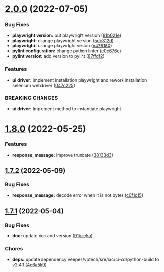 # [2.0.0](https://git.vptech.eu/veepee/vptech/qa/quality-toolkit/compare/1.8.0...2.0.0) (2022-07-05)


### Bug Fixes

* **playwright version:** put playwright version ([81b021e](https://git.vptech.eu/veepee/vptech/qa/quality-toolkit/commit/81b021e50d4645ef33ed72fd8ee184edf34660bb))
* **playwright:** change playwright version ([5dc312d](https://git.vptech.eu/veepee/vptech/qa/quality-toolkit/commit/5dc312d0423234c02249c9456d25196914e0102f))
* **playwright:** change playwright vesion ([e478180](https://git.vptech.eu/veepee/vptech/qa/quality-toolkit/commit/e4781804adbd6c67733aac8a2c62f2458b902760))
* **pylint configuration:** change python linter ([e0c676e](https://git.vptech.eu/veepee/vptech/qa/quality-toolkit/commit/e0c676e0dfb3b791bad4ab633fb45b84dd20b648))
* **pylint version:** add version to pylint ([87ffdf2](https://git.vptech.eu/veepee/vptech/qa/quality-toolkit/commit/87ffdf2db36e1bc4e3d3a6df6794508f84b0a3e2))


### Features

* **ui driver:** implement installation playwright and rework installation selenium webdriver ([047c225](https://git.vptech.eu/veepee/vptech/qa/quality-toolkit/commit/047c225676069404c00c2cdc40efddf7cd63cdd3))


### BREAKING CHANGES

* **ui driver:** Implement method to instantiate playwright

# [1.8.0](https://git.vptech.eu/veepee/vptech/qa/quality-toolkit/compare/1.7.2...1.8.0) (2022-05-25)


### Features

* **response_message:** improve truncate ([38133d3](https://git.vptech.eu/veepee/vptech/qa/quality-toolkit/commit/38133d3d7d92e1854d6fed14e002a76df4134a61))

## [1.7.2](https://git.vptech.eu/veepee/vptech/qa/quality-toolkit/compare/1.7.1...1.7.2) (2022-05-09)


### Bug Fixes

* **response_message:** decode error when it is not bytes ([c0f1c15](https://git.vptech.eu/veepee/vptech/qa/quality-toolkit/commit/c0f1c15530528d9aee1a8a598bb760ca3e21944c))

## [1.7.1](https://git.vptech.eu/veepee/vptech/qa/quality-toolkit/compare/1.7.0...1.7.1) (2022-05-04)


### Bug Fixes

* **doc:** update doc and version ([91bce5a](https://git.vptech.eu/veepee/vptech/qa/quality-toolkit/commit/91bce5a2dd1f7632f45dfab0ad37c311207c9e5f))


### Chores

* **deps:** update dependency veepee/vptech/sre/iac/ci-cd/python-build to v2.4.1 ([4c6a5b9](https://git.vptech.eu/veepee/vptech/qa/quality-toolkit/commit/4c6a5b9bd4fc137f98467ca0ea0b500406d83a96))
